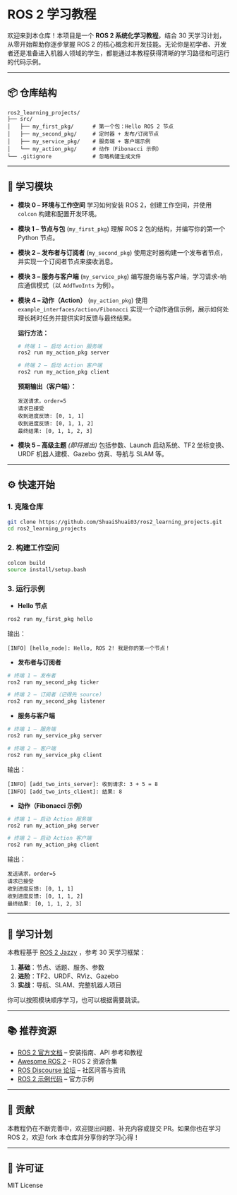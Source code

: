 
# ROS 2 学习教程

欢迎来到本仓库！本项目是一个 **ROS 2 系统化学习教程**，结合 30 天学习计划，从零开始帮助你逐步掌握 ROS 2 的核心概念和开发技能。无论你是初学者、开发者还是准备进入机器人领域的学生，都能通过本教程获得清晰的学习路径和可运行的代码示例。

---

## 📦 仓库结构

```
ros2_learning_projects/
├── src/
│   ├── my_first_pkg/      # 第一个包：Hello ROS 2 节点
│   ├── my_second_pkg/     # 定时器 + 发布/订阅节点
│   ├── my_service_pkg/    # 服务端 + 客户端示例
│   └── my_action_pkg/     # 动作（Fibonacci 示例）
└── .gitignore             # 忽略构建生成文件
```

---

## 🚀 学习模块

* **模块 0 – 环境与工作空间**
  学习如何安装 ROS 2，创建工作空间，并使用 `colcon` 构建和配置开发环境。

* **模块 1 – 节点与包** (`my_first_pkg`)
  理解 ROS 2 包的结构，并编写你的第一个 Python 节点。

* **模块 2 – 发布者与订阅者** (`my_second_pkg`)
  使用定时器构建一个发布者节点，并实现一个订阅者节点来接收消息。

* **模块 3 – 服务与客户端** (`my_service_pkg`)
  编写服务端与客户端，学习请求-响应通信模式（以 `AddTwoInts` 为例）。

* **模块 4 – 动作（Action）** (`my_action_pkg`)
  使用 `example_interfaces/action/Fibonacci` 实现一个动作通信示例，展示如何处理长耗时任务并提供实时反馈与最终结果。

  **运行方法：**
  ```bash
  # 终端 1 – 启动 Action 服务端
  ros2 run my_action_pkg server

  # 终端 2 – 启动 Action 客户端
  ros2 run my_action_pkg client
  ```

  **预期输出（客户端）：**
  ```
  发送请求，order=5
  请求已接受
  收到进度反馈: [0, 1, 1]
  收到进度反馈: [0, 1, 1, 2]
  最终结果: [0, 1, 1, 2, 3]
  ```

* **模块 5 – 高级主题** *(即将推出)*
  包括参数、Launch 启动系统、TF2 坐标变换、URDF 机器人建模、Gazebo 仿真、导航与 SLAM 等。

---

## ⚙️ 快速开始

### 1. 克隆仓库

```bash
git clone https://github.com/ShuaiShuai03/ros2_learning_projects.git
cd ros2_learning_projects
```

### 2. 构建工作空间

```bash
colcon build
source install/setup.bash
```

### 3. 运行示例

* **Hello 节点**

```bash
ros2 run my_first_pkg hello
```

输出：

```
[INFO] [hello_node]: Hello, ROS 2! 我是你的第一个节点！
```

* **发布者与订阅者**

```bash
# 终端 1 – 发布者
ros2 run my_second_pkg ticker

# 终端 2 – 订阅者（记得先 source）
ros2 run my_second_pkg listener
```

* **服务与客户端**

```bash
# 终端 1 – 服务端
ros2 run my_service_pkg server

# 终端 2 – 客户端
ros2 run my_service_pkg client
```

输出：

```
[INFO] [add_two_ints_server]: 收到请求: 3 + 5 = 8
[INFO] [add_two_ints_client]: 结果: 8
```

* **动作（Fibonacci 示例）**

```bash
# 终端 1 – 启动 Action 服务端
ros2 run my_action_pkg server

# 终端 2 – 启动 Action 客户端
ros2 run my_action_pkg client
```

输出：

```
发送请求，order=5
请求已接受
收到进度反馈: [0, 1, 1]
收到进度反馈: [0, 1, 1, 2]
最终结果: [0, 1, 1, 2, 3]
```

---

## 📖 学习计划

本教程基于 [ROS 2 Jazzy](https://docs.ros.org/en/jazzy/) ，参考 30 天学习框架：

1. **基础**：节点、话题、服务、参数
2. **进阶**：TF2、URDF、RViz、Gazebo
3. **实战**：导航、SLAM、完整机器人项目

你可以按照模块顺序学习，也可以根据需要跳读。

---

## 📚 推荐资源

* [ROS 2 官方文档](https://docs.ros.org) – 安装指南、API 参考和教程
* [Awesome ROS 2](https://github.com/fkromer/awesome-ros2) – ROS 2 资源合集
* [ROS Discourse 论坛](https://discourse.ros.org) – 社区问答与资讯
* [ROS 2 示例代码](https://github.com/ros2/examples) – 官方示例

---

## 🤝 贡献

本教程仍在不断完善中，欢迎提出问题、补充内容或提交 PR。如果你也在学习 ROS 2，欢迎 fork 本仓库并分享你的学习心得！

---

## 📜 许可证

MIT License

